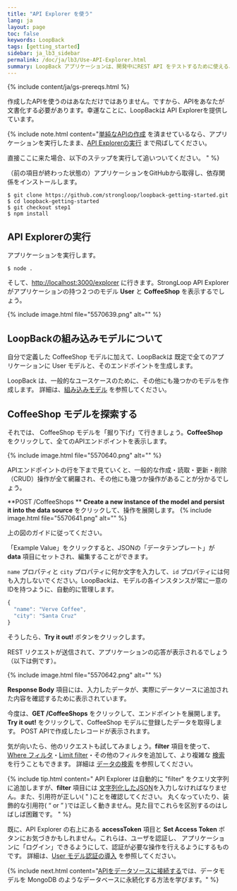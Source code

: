 ```yaml
---
title: "API Explorer を使う"
lang: ja
layout: page
toc: false
keywords: LoopBack
tags: [getting_started]
sidebar: ja_lb3_sidebar
permalink: /doc/ja/lb3/Use-API-Explorer.html
summary: LoopBack アプリケーションは、開発中にREST API をテストするために使える、組み込みの API Explorer を同梱しています。
---
```


{% include content/ja/gs-prereqs.html %}

作成したAPIを使うのはあなただけではありません。ですから、APIをあなたが文書化する必要があります。幸運なことに、LoopBackは API Explorerを提供しています。

{% include note.html content="[単純なAPIの作成](Create-a-simple-API.html) を済ませているなら、アプリケーションを実行したまま、[API Explorerの実行](#run-api-explorer) まで飛ばしてください。

直接ここに来た場合、以下のステップを実行して追いついてください。
" %}

（前の項目が終わった状態の）アプリケーションをGitHubから取得し、依存関係をインストールします。

```
$ git clone https://github.com/strongloop/loopback-getting-started.git
$ cd loopback-getting-started
$ git checkout step1
$ npm install
```

## API Explorerの実行

アプリケーションを実行します。

`$ node .`

そして、[http://localhost:3000/explorer](http://localhost:3000/explorer) に行きます。StrongLoop API Explorer がアプリケーションの持つ２つのモデル **User** と **CoffeeShop** を表示するでしょう。

{% include image.html file="5570639.png" alt="" %}

## LoopBackの組み込みモデルについて

自分で定義した CoffeeShop モデルに加えて、LoopBackは 既定で全てのアプリケーションに User モデルと、そのエンドポイントを生成します。

LoopBack は、一般的なユースケースのために、その他にも幾つかのモデルを作成します。
詳細は、[組み込みモデル](Using-built-in-models) を参照してください。

## CoffeeShop モデルを探索する

それでは、 CoffeeShop モデルを「掘り下げ」て行きましょう。**CoffeeShop** をクリックして、全てのAPIエンドポイントを表示します。

{% include image.html file="5570640.png" alt="" %}

APIエンドポイントの行を下まで見ていくと、一般的な作成・読取・更新・削除（CRUD）操作が全て網羅され、その他にも幾つか操作があることが分かるでしょう。

**POST /CoffeeShops **   **Create a new instance of the model and persist it into the data source** をクリックして、操作を展開します。
{% include image.html file="5570641.png" alt="" %}

上の図のガイドに従ってください。

「Example Value」をクリックすると、JSONの「データテンプレート」が **data** 項目にセットされ、編集することができます。

`name` プロパティと `city` プロパティに何か文字を入力して、`id` プロパティには何も入力しないでください。LoopBackは、モデルの各インスタンスが常に一意のIDを持つように、自動的に管理します。

```js
{
  "name": "Verve Coffee",
  "city": "Santa Cruz"
}
```

そうしたら、**Try it out!** ボタンをクリックします。

REST リクエストが送信されて、アプリケーションの応答が表示されるでしょう（以下は例です）。

{% include image.html file="5570642.png" alt="" %}

**Response Body** 項目には、入力したデータが、実際にデータソースに追加された内容を確認するために表示されています。

今度は、**GET /CoffeeShops** をクリックして、エンドポイントを展開します。**Try it out!** をクリックして、CoffeeShop モデルに登録したデータを取得します。
POST APIで作成したレコードが表示されます。

気が向いたら、他のリクエストも試してみましょう。**filter** 項目を使って、
[Where フィルタ](Where-filter)・[Limit filter](Limit-filter)・その他のフィルタを追加して、より複雑な [検索](Querying-data)を行うこともできます。
詳細は [データの検索](Querying-data) を参照してください。

{% include tip.html content="
API Explorer は自動的に \"filter\" をクエリ文字列に追加しますが、**filter** 項目には
[文字列化したJSON](Querying-data.html#using-stringified-json-in-rest-queries)を入力しなければなりません。また、引用符が正しい( \" )ことを確認してください。
丸くなっていたり、装飾的な引用符( “ or ” )では正しく動きません。見た目でこれらを区別するのはしばしば困難です。
" %}

既に、API Explorer の右上にある **accessToken** 項目と **Set Access Token** ボタンにお気づきかもしれません。これらは、ユーザを認証し、
アプリケーションに「ログイン」できるようにして、認証が必要な操作を行えるようにするものです。
詳細は、[User モデル認証の導入](Introduction-to-User-model-authentication) を参照してください。

{% include next.html content="[APIをデータソースに接続する](Connect-your-API-to-a-data-source.html)では、データモデルを MongoDB のようなデータベースに永続化する方法を学びます。"
%}
